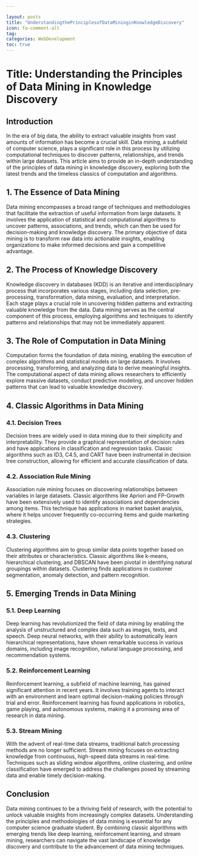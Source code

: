 ```yaml
---

layout: posts
title: "UnderstandingthePrinciplesofDataMininginKnowledgeDiscovery"
icon: fa-comment-alt
tag:      
categories: WebDevelopment
toc: true
---
```




# Title: Understanding the Principles of Data Mining in Knowledge Discovery

## Introduction

In the era of big data, the ability to extract valuable insights from vast amounts of information has become a crucial skill. Data mining, a subfield of computer science, plays a significant role in this process by utilizing computational techniques to discover patterns, relationships, and trends within large datasets. This article aims to provide an in-depth understanding of the principles of data mining in knowledge discovery, exploring both the latest trends and the timeless classics of computation and algorithms.

## 1. The Essence of Data Mining

Data mining encompasses a broad range of techniques and methodologies that facilitate the extraction of useful information from large datasets. It involves the application of statistical and computational algorithms to uncover patterns, associations, and trends, which can then be used for decision-making and knowledge discovery. The primary objective of data mining is to transform raw data into actionable insights, enabling organizations to make informed decisions and gain a competitive advantage.

## 2. The Process of Knowledge Discovery

Knowledge discovery in databases (KDD) is an iterative and interdisciplinary process that incorporates various stages, including data selection, pre-processing, transformation, data mining, evaluation, and interpretation. Each stage plays a crucial role in uncovering hidden patterns and extracting valuable knowledge from the data. Data mining serves as the central component of this process, employing algorithms and techniques to identify patterns and relationships that may not be immediately apparent.

## 3. The Role of Computation in Data Mining

Computation forms the foundation of data mining, enabling the execution of complex algorithms and statistical models on large datasets. It involves processing, transforming, and analyzing data to derive meaningful insights. The computational aspect of data mining allows researchers to efficiently explore massive datasets, conduct predictive modeling, and uncover hidden patterns that can lead to valuable knowledge discovery.

## 4. Classic Algorithms in Data Mining

### 4.1. Decision Trees

Decision trees are widely used in data mining due to their simplicity and interpretability. They provide a graphical representation of decision rules and have applications in classification and regression tasks. Classic algorithms such as ID3, C4.5, and CART have been instrumental in decision tree construction, allowing for efficient and accurate classification of data.

### 4.2. Association Rule Mining

Association rule mining focuses on discovering relationships between variables in large datasets. Classic algorithms like Apriori and FP-Growth have been extensively used to identify associations and dependencies among items. This technique has applications in market basket analysis, where it helps uncover frequently co-occurring items and guide marketing strategies.

### 4.3. Clustering

Clustering algorithms aim to group similar data points together based on their attributes or characteristics. Classic algorithms like k-means, hierarchical clustering, and DBSCAN have been pivotal in identifying natural groupings within datasets. Clustering finds applications in customer segmentation, anomaly detection, and pattern recognition.

## 5. Emerging Trends in Data Mining

### 5.1. Deep Learning

Deep learning has revolutionized the field of data mining by enabling the analysis of unstructured and complex data such as images, texts, and speech. Deep neural networks, with their ability to automatically learn hierarchical representations, have shown remarkable success in various domains, including image recognition, natural language processing, and recommendation systems.

### 5.2. Reinforcement Learning

Reinforcement learning, a subfield of machine learning, has gained significant attention in recent years. It involves training agents to interact with an environment and learn optimal decision-making policies through trial and error. Reinforcement learning has found applications in robotics, game playing, and autonomous systems, making it a promising area of research in data mining.

### 5.3. Stream Mining

With the advent of real-time data streams, traditional batch processing methods are no longer sufficient. Stream mining focuses on extracting knowledge from continuous, high-speed data streams in real-time. Techniques such as sliding window algorithms, online clustering, and online classification have emerged to address the challenges posed by streaming data and enable timely decision-making.

## Conclusion

Data mining continues to be a thriving field of research, with the potential to unlock valuable insights from increasingly complex datasets. Understanding the principles and methodologies of data mining is essential for any computer science graduate student. By combining classic algorithms with emerging trends like deep learning, reinforcement learning, and stream mining, researchers can navigate the vast landscape of knowledge discovery and contribute to the advancement of data mining techniques.
